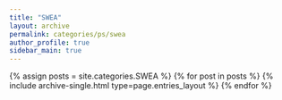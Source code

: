 ```yaml
---
title: "SWEA"
layout: archive
permalink: categories/ps/swea
author_profile: true
sidebar_main: true
---
```



{% assign posts = site.categories.SWEA %}
{% for post in posts %} {% include archive-single.html type=page.entries_layout %} {% endfor %}